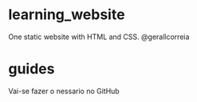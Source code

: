 # learning_website
One static website with HTML and CSS. @gerallcorreia
# guides
Vai-se fazer o nessario no GitHub
